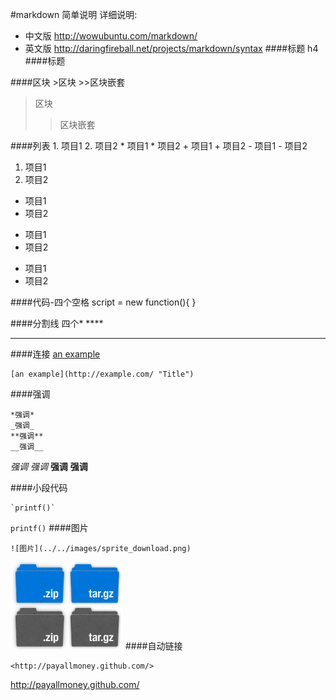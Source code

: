 #markdown 简单说明
详细说明:
* 中文版 <http://wowubuntu.com/markdown/> 
* 英文版 <http://daringfireball.net/projects/markdown/syntax>
####标题 h4
    ####标题

####区块
	>区块
	>>区块嵌套
>区块
>>区块嵌套

####列表
	1. 项目1
	2. 项目2
    * 项目1
    * 项目2
	+ 项目1
	+ 项目2
	- 项目1
	- 项目2
1. 项目1
2. 项目2
* 项目1
* 项目2
+ 项目1
+ 项目2
- 项目1
- 项目2


####代码-四个空格
	script = new function(){
	}

####分割线 四个*
	****
****
####连接 
[an example](http://example.com/ "Title") 

	[an example](http://example.com/ "Title") 

####强调 

	*强调* 
	_强调_ 
	**强调** 
	__强调__
*强调*
_强调_
**强调**
__强调__

####小段代码

	`printf()`
`printf()`
####图片 

	![图片](../../images/sprite_download.png)
![图片](../../images/sprite_download.png)
####自动链接 

	<http://payallmoney.github.com/>
<http://payallmoney.github.com/>
